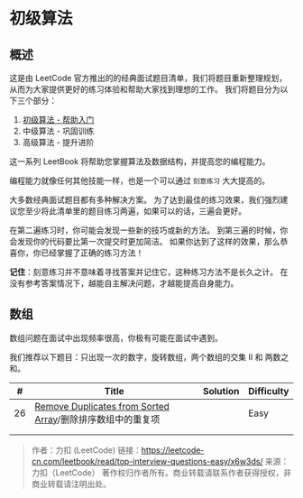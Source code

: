 # 初级算法

## 概述
这是由 LeetCode 官方推出的的经典面试题目清单，我们将题目重新整理规划，从而为大家提供更好的练习体验和帮助大家找到理想的工作。 我们将题目分为以下三个部分：

1. [初级算法 - 帮助入门](./leetbook/top-interview-questions-easy.md)
2. 中级算法 - 巩固训练
3. 高级算法 - 提升进阶

这一系列 LeetBook 将帮助您掌握算法及数据结构，并提高您的编程能力。

编程能力就像任何其他技能一样，也是一个可以通过 `刻意练习` 大大提高的。

大多数经典面试题目都有多种解决方案。 为了达到最佳的练习效果，我们强烈建议您至少将此清单里的题目练习两遍，如果可以的话，三遍会更好。

在第二遍练习时，你可能会发现一些新的技巧或新的方法。 到第三遍的时候，你会发现你的代码要比第一次提交时更加简洁。 如果你达到了这样的效果，那么恭喜你，你已经掌握了正确的练习方法！

**记住**：刻意练习并不意味着寻找答案并记住它，这种练习方法不是长久之计。 在没有参考答案情况下，越能自主解决问题，才越能提高自身能力。

## 数组

数组问题在面试中出现频率很高，你极有可能在面试中遇到。

我们推荐以下题目：只出现一次的数字，旋转数组，两个数组的交集 II 和 两数之和。

| #    | Title                                                        | Solution | Difficulty |
| ---- | ------------------------------------------------------------ | -------- | :--------- |
| 26   | [Remove Duplicates from Sorted Array](https://leetcode.com/problems/remove-duplicates-from-sorted-array/)/删除排序数组中的重复项 |          | Easy       |
|      |                                                              |          |            |
|      |                                                              |          |            |



> 作者：力扣 (LeetCode)
链接：https://leetcode-cn.com/leetbook/read/top-interview-questions-easy/x6w3ds/
来源：力扣（LeetCode）
著作权归作者所有。商业转载请联系作者获得授权，非商业转载请注明出处。

